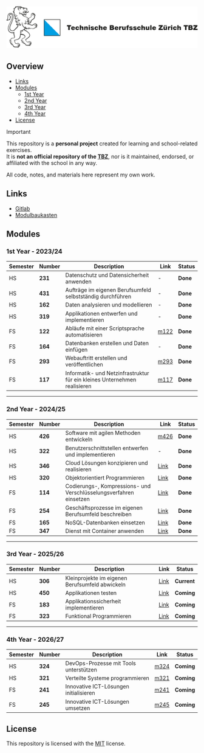 # [![Logo TBZ](./x-res/logo.svg)](https://tbz.ch)

## Overview

- [Links](#links)
- [Modules](#modules)
  - [1st Year](#1st-year---202324)
  - [2nd Year](#2nd-year---202425)
  - [3rd Year](#3rd-year---202526)
  - [4th Year](#4th-year---202627)
- [License](#license)

> [!IMPORTANT]
> This repository is a **personal project** created for learning and school-related exercises.  
> It is **not an official repository of the [TBZ](https://tbz.ch)**, nor is it maintained, endorsed, or affiliated with the school in any way.  
>
> All code, notes, and materials here represent my own work.

## Links

- [Gitlab](https://gitlab.com/ch-tbz-it/Stud)
- [Modulbaukasten](https://www.modulbaukasten.ch/?d=Informatiker%2Fin-EFZ-Applikationsentwicklung-(ab-2021))

## Modules

### 1st Year - 2023/24

|Semester|Number|Description|Link|Status|
|--------|------|-----------|----|------|
|HS|**231**|Datenschutz und Datensicherheit anwenden|-|**Done**|
|HS|**431**|Aufträge im eigenen Berufsumfeld selbstständig durchführen|-|**Done**|
|HS|**162**|Daten analysieren und modellieren|-|**Done**|
|HS|**319**|Applikationen entwerfen und implementieren|-|**Done**|
|FS|**122**|Abläufe mit einer Scriptsprache automatisieren|[m122](./m122-Bash)|**Done**|
|FS|**164**|Datenbanken erstellen und Daten einfügen|-|**Done**|
|FS|**293**|Webauftritt erstellen und veröffentlichen|[m293](./m293-Html)|**Done**|
|FS|**117**|Informatik- und Netzinfrastruktur für ein kleines Unternehmen realisieren|[m117](./m117-Networks)|**Done**|

---

### 2nd Year - 2024/25

|Semester|Number|Description|Link|Status|
|--------|------|-----------|----|------|
|HS|**426**|Software mit agilen Methoden entwickeln|[m426](./m426-Scrum)|**Done**|
|HS|**322**|Benutzerschnittstellen entwerfen und implementieren|-|**Done**|
|HS|**346**|Cloud Lösungen konzipieren und realisieren|[Link](./m346-Cloud)|**Done**|
|HS|**320**|Objektorientiert Programmieren|[Link](./m320-OOP)|**Done**|
|FS|**114**|Codierungs-, Kompressions- und Verschlüsselungsverfahren einsetzen|[Link](./m114-Encoding-Compression-Encryption)|**Done**|
|FS|**254**|Geschäftsprozesse im eigenen Berufsumfeld beschreiben|[Link](./m254-Business-Processes)|**Done**|
|FS|**165**|NoSQL-Datenbanken einsetzen|[Link](./m165-NoSQL)|**Done**|
|FS|**347**|Dienst mit Container anwenden|[Link](./m347-Container)|**Done**|

---

### 3rd Year - 2025/26

|Semester|Number|Description|Link|Status|
|--------|------|-----------|----|------|
|HS|**306**|Kleinprojekte im eigenen Berufsumfeld abwickeln|[Link](./m306-Projects)|**Current**|
|HS|**450**|Applikationen testen|[Link](./m450-Application-Testing)|**Coming**|
|FS|**183**|Applikationssicherheit implementieren|[Link](./m183-App-Security)|**Coming**|
|FS|**323**|Funktional Programmieren|[Link](./m323-FP)|**Coming**|

---

### 4th Year - 2026/27

|Semester|Number|Description|Link|Status|
|--------|------|-----------|----|------|
|HS|**324**|DevOps-Prozesse mit Tools unterstützen|[m324](./m324-DevOps)|**Coming**|
|HS|**321**|Verteilte Systeme programmieren|[m321](./m321-Distributed-Systems)|**Coming**|
|FS|**241**|Innovative ICT-Lösungen initialisieren|[m241](./m241-Init-ICT-Solutions)|**Coming**|
|FS|**245**|Innovative ICT-Lösungen umsetzen|[m245](./m245-Impl-ICT-Solutions)|**Coming**|

## License

This repository is licensed with the [MIT](LICENSE) license.



